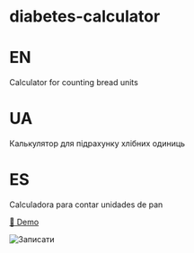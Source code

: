 # diabetes-calculator
# EN
Сalculator for counting bread units

# UA
Калькулятор для підрахунку хлібних одиниць

# ES
Calculadora para contar unidades de pan

<a href="https://ponidevito.github.io/calculator/" rel="nofollow">👀 Demo</a>


![Записати](https://user-images.githubusercontent.com/48261771/225385971-e5333428-a1b2-45e2-8e91-01f794901315.PNG)






